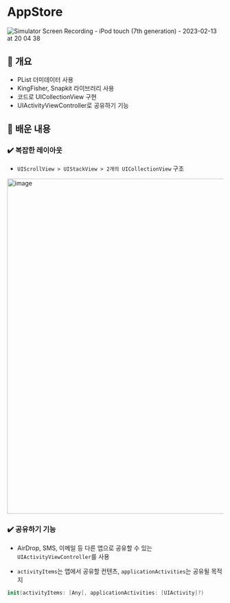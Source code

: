 # AppStore

![Simulator Screen Recording - iPod touch (7th generation) - 2023-02-13 at 20 04 38](https://user-images.githubusercontent.com/42196410/218442620-5690ce8d-64e1-486a-911c-6e3ab4c2e466.gif)


## 🧩 개요

- PList 더미데이터 사용
- KingFisher, Snapkit 라이브러리 사용
- 코드로 UICollectionView  구현
- UIActivityViewController로 공유하기 기능 

## 🤔 배운 내용

### ✔️ 복잡한 레이아웃

- `UIScrollView > UIStackView > 2개의 UICollectionView` 구조

<img width="780" alt="image" src="https://user-images.githubusercontent.com/42196410/218444219-1693f901-b961-490d-b9d1-78c7f0ca7bdc.png">


### ✔️ 공유하기 기능

- AirDrop, SMS, 이메일 등 다른 앱으로 공유할 수 있는 `UIActivityViewController`를 사용

- `activityItems`는 앱에서 공유할 컨텐츠, `applicationActivities`는 공유될 목적지

```swift
init(activityItems: [Any], applicationActivities: [UIActivity]?)
```
